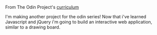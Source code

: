 From The Odin Project's [curriculum](http://www.theodinproject.com/web-development-101/html-css)

I'm making another project for the odin series! Now that i've learned Javascript
and jQuery i'm going to build an interactive web application, similar to a
drawing board. 
